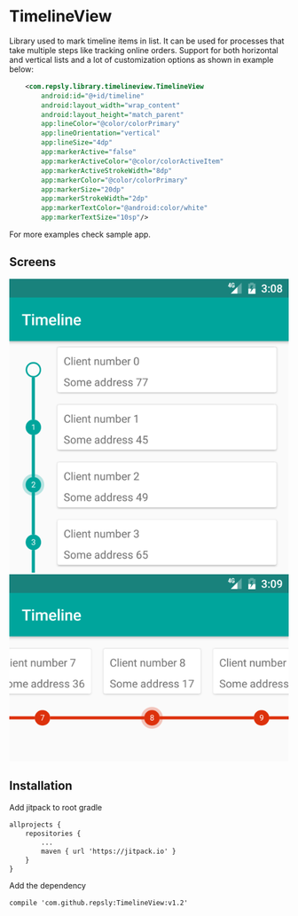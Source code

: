 # TimelineView

Library used to mark timeline items in list. It can be used for processes that take multiple steps like tracking online orders.
Support for both horizontal and vertical lists and a lot of customization options as shown in example below:

```xml
    <com.repsly.library.timelineview.TimelineView
        android:id="@+id/timeline"
        android:layout_width="wrap_content"
        android:layout_height="match_parent"
        app:lineColor="@color/colorPrimary"
        app:lineOrientation="vertical"
        app:lineSize="4dp"
        app:markerActive="false"
        app:markerActiveColor="@color/colorActiveItem"
        app:markerActiveStrokeWidth="8dp"
        app:markerColor="@color/colorPrimary"
        app:markerSize="20dp"
        app:markerStrokeWidth="2dp"
        app:markerTextColor="@android:color/white"
        app:markerTextSize="10sp"/>
```

For more examples check sample app.

Screens
--------
![](screenshots/vertical.png)
![](screenshots/horizontal.png)

Installation
--------
Add jitpack to root gradle
```
allprojects {
	repositories {
		...
		maven { url 'https://jitpack.io' }
	}
}
```

Add the dependency
```
compile 'com.github.repsly:TimelineView:v1.2'
```
